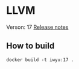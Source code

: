 # LLVM
Verson: 17
[Release notes](https://discourse.llvm.org/t/llvm-17-0-6-released/75281)

## How to build
`docker build -t iwyu:17 .`